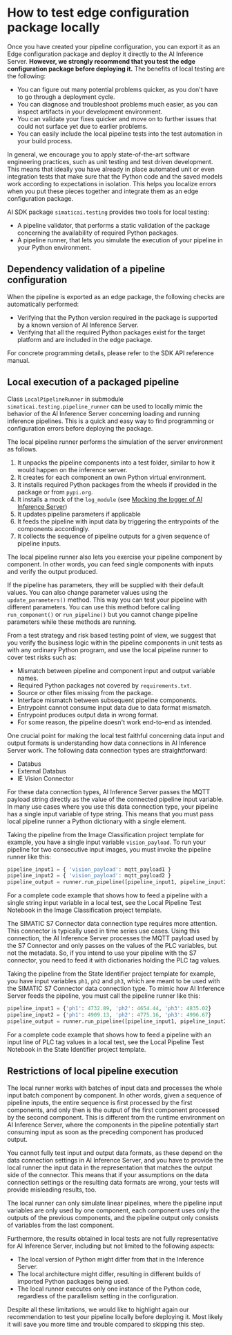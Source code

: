 <!--
SPDX-FileCopyrightText: Copyright (C) 2020 - 2024 Siemens AG
SPDX-FileCopyrightText: Copyright (C) 2020-2024 Siemens AG

SPDX-License-Identifier: MIT
-->

# How to test edge configuration package locally

​Once you have created your pipeline configuration, you can export it as an Edge configuration package and deploy it directly to the AI Inference Server.
**However, we strongly recommend that you test the edge configuration package before deploying it.**
The benefits of local testing are the following:

- You can figure out many potential problems quicker, as you don't have to go through a deployment cycle.
- You can diagnose and troubleshoot problems much easier, as you can inspect artifacts in your development environment.
- You can validate your fixes quicker and move on to further issues that could not surface yet due to earlier problems.
- You can easily include the local pipeline tests into the test automation in your build process.

In general, we encourage you to apply state-of-the-art software engineering practices, such as unit testing and test driven development.
This means that ideally you have already in place automated unit or even integration tests that make sure that the Python code and the
saved models work according to expectations in isolation. This helps you localize errors when you put these pieces together and integrate them as an edge configuration package.

AI SDK package `simaticai.testing` provides two tools for local testing:

- A pipeline validator, that performs a static validation of the package concerning the availability of required
  Python packages.
- A pipeline runner, that lets you simulate the execution of your pipeline in your Python environment.

## Dependency validation of a pipeline configuration

When the pipeline is exported as an edge package, the following checks are automatically performed:

- Verifying that the Python version required in the package is supported by a known version of AI Inference Server.
- Verifying that all the required Python packages exist for the target platform and are included in the edge package.

For concrete programming details, please refer to the SDK API reference manual.

## Local execution of a packaged pipeline

Class `LocalPipelineRunner` in submodule `simaticai.testing.pipeline_runner` can be used to locally mimic the behavior of the AI Inference Server concerning loading and running inference pipelines. This is a quick and easy way to find programming or configuration errors before deploying the package.

The local pipeline runner performs the simulation of the server environment as follows.

1. It unpacks the pipeline components into a test folder, similar to how it would happen on the inference server.
2. It creates for each component an own Python virtual environment.
3. It installs required Python packages from the wheels if provided in the package or from `pypi.org`.
4. It installs a mock of the `log_module` (see [Mocking the logger of AI Inference Server](17-mock-inference-server-logging.md))
5. It updates pipeline parameters if applicable
6. It feeds the pipeline with input data by triggering the entrypoints of the components accordingly.
7. It collects the sequence of pipeline outputs for a given sequence of pipeline inputs.

The local pipeline runner also lets you exercise your pipeline component by component. In other words, you can feed single components with inputs and verify the output produced.

If the pipeline has parameters, they will be supplied with their default values. You can also change parameter values using the `update_parameters()` method. This way you can test your pipeline with different parameters. You can use this method before calling `run_component()` or `run_pipeline()` but you cannot change pipeline parameters while these methods
are running.

From a test strategy and risk based testing point of view, we suggest that you verify the business logic within the pipeline components in unit tests as with any ordinary Python program, and use the local pipeline runner to cover test risks such as:

- Mismatch between pipeline and component input and output variable names.
- Required Python packages not covered by `requirements.txt`.
- Source or other files missing from the package.
- Interface mismatch between subsequent pipeline components.
- Entrypoint cannot consume input data due to data format mismatch.
- Entrypoint produces output data in wrong format.
- For some reason, the pipeline doesn't work end-to-end as intended.

One crucial point for making the local test faithful concerning data input and output formats is understanding how data connections in AI Inference
Server work. The following data connection types are straightforward:

- Databus
- External Databus
- IE Vision Connector

For these data connection types, AI Inference Server passes the MQTT payload string directly as the value of the connected pipeline input variable. In many use cases where you use this data connection type, your pipeline has a single input variable of type string. This means that you must pass local pipeline runner a Python dictionary with a single element.

Taking the pipeline from the Image Classification project template for example, you have a single input variable `vision_payload`. To run your
pipeline for two consecutive input images, you must invoke the pipeline runner like this:

```python
pipeline_input1 = { 'vision_payload': mqtt_payload1 }
pipeline_input2 = { 'vision_payload': mqtt_payload2 }
pipeline_output = runner.run_pipeline([pipeline_input1, pipeline_input2])
```

For a complete code example that shows how to feed a pipeline with a single string input variable in a local test, see the Local Pipeline Test Notebook in the Image Classification project template.

​The SIMATIC S7 Connector data connection type requires more attention. This connector is typically used in time series use cases. Using this connection, the AI Inference Server processes the MQTT payload used by the S7 Connector and only passes on the values of the PLC variables, but not the metadata. So, if you intend to use your pipeline with the S7 connector, you need to feed it with dictionaries holding the PLC tag values.

Taking the pipeline from the State Identifier project template for example, you have input variables `ph1`, `ph2` and `ph3`, which are meant to
be used with the SIMATIC S7 Connector data connection type. To mimic how AI Inference Server feeds the pipeline, you must call the pipeline
runner like this:

```python
pipeline_input1 = {'ph1': 4732.89, 'ph2': 4654.44, 'ph3': 4835.02}
pipeline_input2 = {'ph1': 4909.13, 'ph2': 4775.16, 'ph3': 4996.67}
pipeline_output = runner.run_pipeline([pipeline_input1, pipeline_input2])
```

For a complete code example that shows how to feed a pipeline with an input line of PLC tag values in a local test, see the Local Pipeline Test Notebook in the State Identifier project template.

## Restrictions of local pipeline execution

The local runner works with batches of input data and processes the whole input batch component by component. In other words, given a sequence
of pipeline inputs, the entire sequence is first processed by the first components, and only then is the output of the first component processed
by the second component. This is different from the runtime environment on AI Inference Server, where the components in the pipeline potentially
start consuming input as soon as the preceding component has produced output.

You cannot fully test input and output data formats, as these depend on the data connection settings in AI Inference Server, and you have to provide
the local runner the input data in the representation that matches the output side of the connector. This means that if your assumptions
on the data connection settings or the resulting data formats are wrong, your tests will provide misleading results, too.

The local runner can only simulate linear pipelines, where the pipeline input variables are only used by one component, each component uses only the outputs of the previous components, and the pipeline output only consists of variables from the last component.

Furthermore, the results obtained in local tests are not fully representative for AI Inference Server, including but not limited to the following aspects:

- The local version of Python might differ from that in the Inference Server.
- The local architecture might differ, resulting in different builds of imported Python packages being used.
- The local runner executes only one instance of the Python code, regardless of the parallelism setting in the configuration.

Despite all these limitations, we would like to highlight again our recommendation to test your pipeline locally before deploying it.
Most likely it will save you more time and trouble compared to skipping this step.
